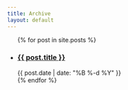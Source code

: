 ```yaml
---
title: Archive
layout: default
---
```


<ul class="postList">
  {% for post in site.posts %}
    <li>
      <h3><a href="{{ post.url }}">{{ post.title }}</a></h3>  {{ post.date | date: "%B %-d %Y" }}
    </li>
  {% endfor %}
</ul>
